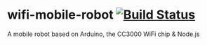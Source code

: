 # wifi-mobile-robot [![Build Status](https://travis-ci.org/openhardwarerobots/wifi-mobile-robot.svg)](https://travis-ci.org/openhardwarerobots/wifi-mobile-robot)

A mobile robot based on Arduino, the CC3000 WiFi chip &amp; Node.js
